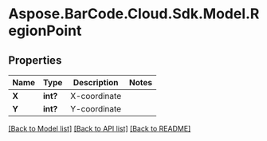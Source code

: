# Aspose.BarCode.Cloud.Sdk.Model.RegionPoint
## Properties

Name | Type | Description | Notes
------------ | ------------- | ------------- | -------------
**X** | **int?** | X-coordinate              | 
**Y** | **int?** | Y-coordinate              | 

[[Back to Model list]](../README.md#documentation-for-models) [[Back to API list]](../README.md#documentation-for-api-endpoints) [[Back to README]](../README.md)

